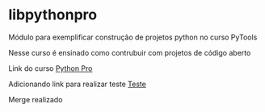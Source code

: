 # libpythonpro
Módulo para exemplificar construção de projetos python no curso PyTools

Nesse curso é ensinado como contrubuir com projetos de código aberto

Link do curso [Python Pro](https://google.com.br/)

Adicionando link para realizar teste [Teste](https://instagram.com.br/)

Merge realizado